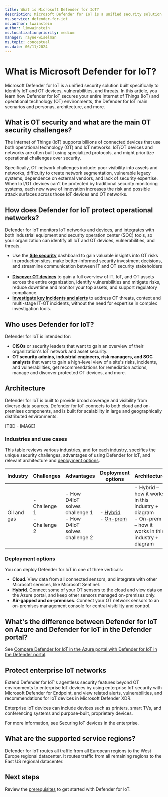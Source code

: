 ```yaml
---
title: What is Microsoft Defender for IoT?
description: Microsoft Defender for IoT is a unified security solution built specifically to identify IoT and OT devices, vulnerabilities, and threats.
ms.service: defender-for-iot
ms.author: lwainstein
author: limwainstein
ms.localizationpriority: medium
manager: rayne-wiselman
ms.topic: conceptual
ms.date: 06/11/2024
---
```


# What is Microsoft Defender for IoT?

Microsoft Defender for IoT is a unified security solution built specifically to identify IoT and OT devices, vulnerabilities, and threats. In this article, you learn how Defender for IoT secures your entire Internet of Things (IoT) and operational technology (OT) environments, the Defender for IoT main scenarios and personas, architecture, and more.

## What is OT security and what are the main OT security challenges?

The Internet of Things (IoT) supports billions of connected devices that use both operational technology (OT) and IoT networks. IoT/OT devices and networks are often built using specialized protocols, and might prioritize operational challenges over security.

Specifically, OT network challenges include: poor visibility into assets and networks, difficulty to create network segmentation, vulnerable legacy systems, dependence on external vendors, and lack of security expertise. When IoT/OT devices can't be protected by traditional security monitoring systems, each new wave of innovation increases the risk and possible attack surfaces across those IoT devices and OT networks.

## How does Defender for IoT protect operational networks?

Defender for IoT monitors IoT networks and devices, and integrates with both industrial equipment and security operation center (SOC) tools, so your organization can identify all IoT and OT devices, vulnerabilities, and threats.

- Use the [**Site security**](site-security-overview.md) dashboard to gain valuable insights into OT risks in production sites, make better-informed security investment decisions​, and streamline communication between IT and OT security stakeholders​.
- [**Discover OT devices**](manage-devices-inventory.md) to gain a full overview of IT, IoT, and OT assets across the entire organization, identify vulnerabilities and mitigate risks, reduce downtime and monitor your top assets, and support regulatory compliance.​
- [**Investigate key incidents and alerts**](investigate-threats.md) to address OT threats, context and multi-stage IT-OT incidents, without the need for expertise in complex investigation tools.

## Who uses Defender for IoT?

Defender for IoT is intended for:

- **CISOs** or security leaders that want to gain an overview of their organization's IoT network and asset security.
- **OT security admins, industrial engineers, risk managers, and SOC analysts​** that want to gain a high-level view of a site's risks, incidents, and vulnerabilities, get recommendations for remediation actions, manage and discover protected OT devices, and more.

## Architecture

Defender for IoT is built to provide broad coverage and visibility from diverse data sources. Defender for IoT connects to both cloud and on-premises components, and is built for scalability in large and geographically distributed environments.

[TBD - IMAGE]

### Industries and use cases

This table reviews various industries, and for each industry, specifies the unique security challenges, advantages of using Defender for IoT, and relevant architecture and [deployment options](#deployment-options).

|Industry  |Challenges  |Advantages  |Deployment options  |Architecture |
|---------|---------|---------|---------|---------|
|Oil and gas |- Challenge 1<br>- Challenge 2 |- How D4IoT solves challenge 1<br>- How D4IoT solves challenge 2 |- [Hybrid](#deployment-options)<br>- [On-prem](#deployment-options) |- Hybrid – how it works in this industry + diagram<br>- On-prem – how it works in this industry + diagram |

### Deployment options

You can deploy Defender for IoT in one of three verticals:

- **Cloud**. View data from all connected sensors, and integrate with other Microsoft services, like Microsoft Sentinel.
- **Hybrid**. Connect some of your OT sensors to the cloud and view data on the Azure portal, and keep other sensors managed on-premises only.
- **Air-gapped and on-premises**. Connect your OT network sensors to an on-premises management console for central visibility and control.

## What's the difference between Defender for IoT on Azure and Defender for IoT in the Defender portal?

See [Compare Defender for IoT in the Azure portal with Defender for IoT in the Defender portal](compare-defender-azure.md).

## Protect enterprise IoT networks

Extend Defender for IoT's agentless security features beyond OT environments to enterprise IoT devices by using enterprise IoT security with Microsoft Defender for Endpoint, and view related alerts, vulnerabilities, and recommendations for IoT devices in Microsoft Defender XDR.

Enterprise IoT devices can include devices such as printers, smart TVs, and conferencing systems and purpose-built, proprietary devices.

For more information, see Securing IoT devices in the enterprise.

## What are the supported service regions?

Defender for IoT routes all traffic from all European regions to the West Europe regional datacenter. It routes traffic from all remaining regions to the East US regional datacenter.

## Next steps

Review the [prerequisites](prerequisites.md) to get started with Defender for IoT.